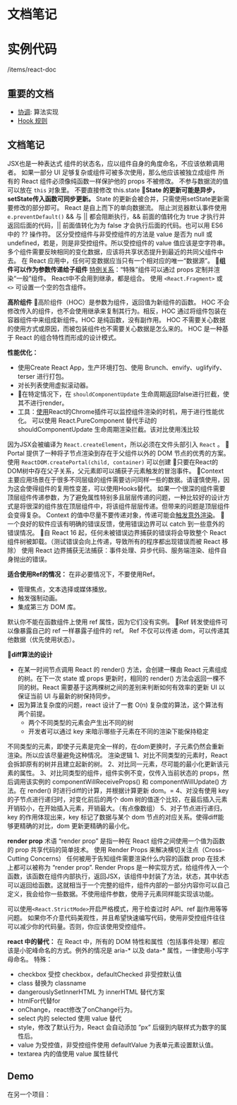# 文档笔记

# 实例代码
/items/react-doc
## 重要的文档
- [协调](https://zh-hans.reactjs.org/docs/reconciliation.html): 算法实现
- [Hook 规则](https://zh-hans.reactjs.org/docs/hooks-rules.html)

## 文档笔记
JSX也是一种表达式
组件的状态名，应以组件自身的角度命名，不应该依赖调用者。
如果一部分 UI 足够复杂或组件可被多次使用，那么他应该被独立成组件
所有的 React 组件必须像纯函数一样保护他的 props 不被修改。
不参与数据流的值可以放在 `this` 对象里。
不要直接修改 this.state
📌**State 的更新可能是异步，setState传入函数可同步更新。**
State 的更新会被合并，只需使用setState更新需要修改的部分即可。
React 是自上而下的单向数据流。
阻止浏览器默认事件使用`e.preventDefault()`
&& 与 || 都会阻断执行，&& 前面的值转化为 true 才执行并返回后面的代码，|| 前面值转化为为 false 才会执行后面的代码。也可以用 ES6 中的 ?? 操作符。
区分受控组件与非受控组件的方法是 value 是否为 null 或 undefined，若是，则是非受控组件。所以受控组件的 value 值应该是空字符串。
多个组件需要反映相同的变化数据，应该将共享状态提升到最近的共同父组件中去。
在 React 应用中，任何可变数据应当只有一个相对应的唯一“数据源”。
📌**组件可以作为参数传递给子组件**
[特例关系](https://zh-hans.reactjs.org/docs/composition-vs-inheritance.html#specialization)：“特殊”组件可以通过 props 定制并渲染“一般”组件。
React中不会用到继承，都是组合。
使用 `<React.Fragment>` 或 `<>` 可设置一个空的包含组件。

**高阶组件**
📌高阶组件（HOC）是参数为组件，返回值为新组件的函数。
HOC 不会修改传入的组件，也不会使用继承来复制其行为。相反，HOC 通过将组件包装在容器组件中来组成新组件。HOC 是纯函数，没有副作用。
HOC 不需要关心数据的使用方式或原因，而被包装组件也不需要关心数据是怎么来的。
HOC 是一种基于 React 的组合特性而形成的设计模式。

**性能优化：**
- 使用Create React App，生产环境打包、使用 Brunch、envify、uglifyify、terser 进行打包。
- 对长列表使用虚拟滚动器。
- 📌在特定情况下，在 `shouldComponentUpdate` 生命周期返回false进行拦截，使其不进行render。
- 工具：[使用](https://zh-hans.reactjs.org/docs/optimizing-performance.html#profiling-components-with-the-chrome-performance-tab)React的Chrome插件可以监控组件渲染的时机，用于进行性能优化。
可以使用 React.PureComponent 替代手动的 shouldComponentUpdate 生命周期渲染拦截。该对比使用浅比较


因为JSX会被编译为 `React.createElement`，所以必须在文件头部引入 `React` 。
📌Portal 提供了一种将子节点渲染到存在于父组件以外的 DOM 节点的优秀的方案。使用 `ReactDOM.createPortal(child, container)` 可以创建
📌只要在React的DOM树中存在父子关系，父元素即可以捕获子元素触发的冒泡事件。
📌Context 主要应用场景在于很多不同层级的组件需要访问同样一些的数据。请谨慎使用，因为这会使得组件的复用性变差，可以使用Hooks替代。
如果一个很深的组件需要顶层组件传递参数，为了避免属性特别多且层层传递的问题，一种比较好的设计方式是将很深的组件放在顶层组件中，将该组件层层传递。但带来的问题是顶层组件会变得复杂。
Context 的值中尽量不要传递对象，传递可能会[触发意外渲染](https://zh-hans.reactjs.org/docs/context.html#caveats)。
📌一个良好的软件应该有明确的错误反馈，使用错误边界可以 catch 到一些意外的错误情况。
📌自 React 16 起，任何未被错误边界捕获的错误将会导致整个 React 组件树被卸载。（测试错误会向上传递，导致所有的程序都出现错误而被 React 移除）
使用 React 边界捕获无法捕获：事件处理、异步代码、服务端渲染、组件自身抛出的错误。

**适合使用Ref的情况：**
在非必要情况下，不要使用Ref。
- 管理焦点，文本选择或媒体播放。
- 触发强制动画。
- 集成第三方 DOM 库。

默认你不能在函数组件上使用 ref 属性，因为它们没有实例。
📌Ref 转发使组件可以像暴露自己的 ref 一样暴露子组件的 ref。
Ref 不仅可以传递 dom，可以传递其他数据（优先使用状态）。


📌**diff算法的设计**
- 在某一时间节点调用 React 的 render() 方法，会创建一棵由 React 元素组成的树。在下一次 state 或 props 更新时，相同的 render() 方法会返回一棵不同的树。React 需要基于这两棵树之间的差别来判断如何有效率的更新 UI 以保证当前 UI 与最新的树保持同步。
- 因为算法复杂度的问题，react 设计了一套 O(n) 复杂度的算法，这个算法有两个前提。
    - 两个不同类型的元素会产生出不同的树
    - 开发者可以通过 key 来暗示哪些子元素在不同的渲染下能保持稳定

不同类型的元素，即使子元素是完全一样的，在dom更换时，子元素仍然会重新渲染。所以应该尽量避免这种情况。
渲染逻辑
1、对比不同类型的元素时，React 会拆卸原有的树并且建立起新的树。
2、对比同一元素，尽可能的最小化更新该元素的属性。
3、对比同类型的组件，组件实例不变，仅传入当前状态的 props，然后调用该实例的 componentWillReceiveProps() 和 componentWillUpdate() 方法。在 render() 时进行diff的计算，并根据计算更新 dom。=
4、对没有使用 key 的子节点进行递归时，对变化前后的两个 dom 树的值逐个比较，在最后插入元素开销较小，在开始插入元素，开销最大。（有点像数组）
5、对子节点进行递归，key 的作用体现出来，key 标记了数据与某个 dom 节点的对应关系。使得diff能够更精确的对比，dom 更新更精确的最小化。


**render prop**
术语 “render prop” 是指一种在 React 组件之间使用一个值为函数的 prop 共享代码的简单技术。
使用 Render Props 来解决横切关注点（Cross-Cutting Concerns）
任何被用于告知组件需要渲染什么内容的函数 prop 在技术上都可以被称为 “render prop”.
Render Props 是一种实现方式，给组件传入一个函数，该函数在组件内部执行，返回JSX，该组件中封装了方法，状态，其中状态可以返回给函数。这就相当于一个完整的组件，组件内部的一部分内容你可以自己定义，我会给你一些数据。不使用组件参数，使用子元素同样能实现该功能。


可以使用`<React.StrictMode>`开启严格模式，用于检查过时 API、ref 副作用等等问题。
如果你不介意代码美观性，并且希望快速编写代码，使用非受控组件往往可以减少你的代码量。否则，你应该使用受控组件。


**react 中的替代：**
在 React 中，所有的 DOM 特性和属性（包括事件处理）都应该是小驼峰命名的方式。例外的情况是 aria-* 以及 data-* 属性，一律使用小写字母命名。
特殊：
- checkbox 受控 checkbox，defaultChecked 非受控默认值
- class 替换为 classname
- dangerouslySetInnerHTML 为 innerHTML 替代方案
- htmlFor代替for
- onChange，react修改了onChange行为。
- select 内的 selected 使用 value 替代
- style，修改了默认行为，React 会自动添加 ”px” 后缀到内联样式为数字的属性后。
- value 为受控值，非受控组件使用 defaultValue 为表单元素设置默认值。
- textarea 内的值使用 value 属性替代

## Demo
在另一个项目：